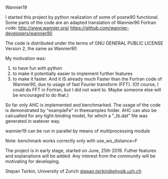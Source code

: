 Wannier19

I started this project by python realization of some of postw90 functional.
Some parts of the code are an adapted translation of Wannier90 Fortran code:
http://www.wannier.org/
https://github.com/wannier-developers/wannier90

The code is distributed under the terms of  GNU GENERAL PUBLIC LICENSE  Version 2, the same as Wannier90

My motivation was:
1) to have fun with python
2) to make it potentially easier to implement further features
3) to make it faster.  And it IS already much Faster than the Fortran code of Wannier90, due to usage of fast Fourier transform (FFT). (Of course, I could do FFT in Fortran, but I did not want to. Maybe someone else will be encouraged to do that.)

So far only AHC  is implemented and benchmarked. 
The usage of the code  is demonstrated by "exampleFe" in theexamples folder.
AHC can also be calcualted for any tight-binding model, for which a "_tb.dat" file was generated in watever way.

wannier19 can be run in parallel by means of multiprocessing module

Note: benchmark works correctly only with use_ws_distance=F

The project is in early stage, started on June, 25th 2019. Futher features and explanations will be added.
Any interest from the community will be motivating for developing.


Stepan Tsirkin, 
University of Zurich
stepan.tsirkin@physik.uzh.ch
